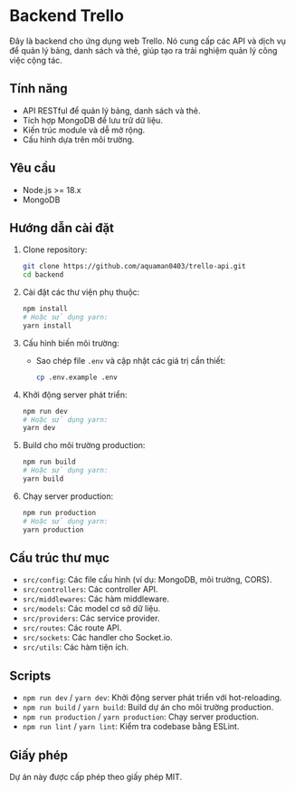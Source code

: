 # Backend Trello

Đây là backend cho ứng dụng web Trello. Nó cung cấp các API và dịch vụ để quản lý bảng, danh sách và thẻ, giúp tạo ra trải nghiệm quản lý công việc cộng tác.

## Tính năng

- API RESTful để quản lý bảng, danh sách và thẻ.
- Tích hợp MongoDB để lưu trữ dữ liệu.
- Kiến trúc module và dễ mở rộng.
- Cấu hình dựa trên môi trường.

## Yêu cầu

- Node.js >= 18.x
- MongoDB

## Hướng dẫn cài đặt

1. Clone repository:
   ```bash
   git clone https://github.com/aquaman0403/trello-api.git
   cd backend
   ```

2. Cài đặt các thư viện phụ thuộc:
   ```bash
   npm install
   # Hoặc sử dụng yarn:
   yarn install
   ```

3. Cấu hình biến môi trường:
   - Sao chép file `.env` và cập nhật các giá trị cần thiết:
     ```bash
     cp .env.example .env
     ```

4. Khởi động server phát triển:
   ```bash
   npm run dev
   # Hoặc sử dụng yarn:
   yarn dev
   ```

5. Build cho môi trường production:
   ```bash
   npm run build
   # Hoặc sử dụng yarn:
   yarn build
   ```

6. Chạy server production:
   ```bash
   npm run production
   # Hoặc sử dụng yarn:
   yarn production
   ```

## Cấu trúc thư mục

- `src/config`: Các file cấu hình (ví dụ: MongoDB, môi trường, CORS).
- `src/controllers`: Các controller API.
- `src/middlewares`: Các hàm middleware.
- `src/models`: Các model cơ sở dữ liệu.
- `src/providers`: Các service provider.
- `src/routes`: Các route API.
- `src/sockets`: Các handler cho Socket.io.
- `src/utils`: Các hàm tiện ích.

## Scripts

- `npm run dev` / `yarn dev`: Khởi động server phát triển với hot-reloading.
- `npm run build` / `yarn build`: Build dự án cho môi trường production.
- `npm run production` / `yarn production`: Chạy server production.
- `npm run lint` / `yarn lint`: Kiểm tra codebase bằng ESLint.

## Giấy phép

Dự án này được cấp phép theo giấy phép MIT.
